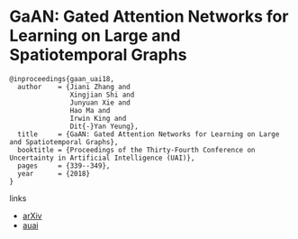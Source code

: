 #  GaAN: Gated Attention Networks for Learning on Large and Spatiotemporal Graphs

```
@inproceedings{gaan_uai18,
  author    = {Jiani Zhang and
               Xingjian Shi and
               Junyuan Xie and
               Hao Ma and
               Irwin King and
               Dit{-}Yan Yeung},
  title     = {GaAN: Gated Attention Networks for Learning on Large and Spatiotemporal Graphs},
  booktitle = {Proceedings of the Thirty-Fourth Conference on Uncertainty in Artificial Intelligence (UAI)},
  pages     = {339--349},
  year      = {2018}
}
```

links
- [arXiv](https://arxiv.org/abs/1803.07294)
- [auai](http://auai.org/uai2018/proceedings/papers/139.pdf)
